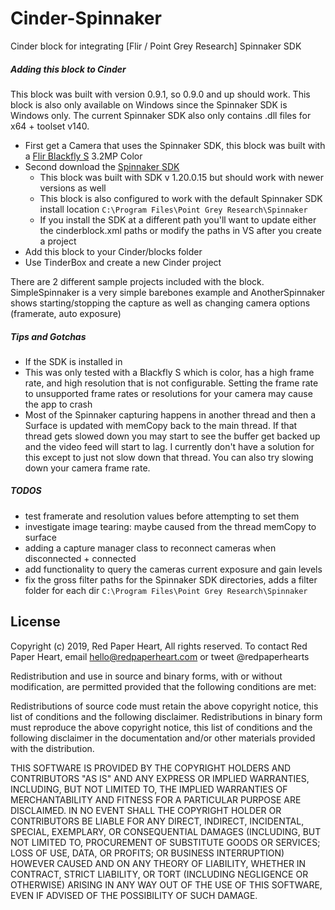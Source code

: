 Cinder-Spinnaker
===================
Cinder block for integrating [Flir / Point Grey Research] Spinnaker SDK

##### Adding this block to Cinder
This block was built with version 0.9.1, so 0.9.0 and up should work. This block is also only available on Windows since the Spinnaker SDK is Windows only. The current Spinnaker SDK also only contains .dll files for x64 + toolset v140.

* First get a Camera that uses the Spinnaker SDK, this block was built with a [Flir Blackfly S](https://www.flir.com/products/blackfly-s-usb3/?model=BFS-U3-31S4C-C) 3.2MP Color
* Second download the [Spinnaker SDK](https://www.flir.com/products/spinnaker-sdk/)
  - This block was built with SDK v 1.20.0.15 but should work with newer versions as well
  - This block is also configured to work with the default Spinnaker SDK install location ```C:\Program Files\Point Grey Research\Spinnaker```
  - If you install the SDK at a different path you'll want to update either the cinderblock.xml paths or modify the paths in VS after you create a project 
* Add this block to your Cinder/blocks folder
* Use TinderBox and create a new Cinder project

There are 2 different sample projects included with the block. SimpleSpinnaker is a very simple barebones example and AnotherSpinnaker shows starting/stopping the capture as well as changing camera options (framerate, auto exposure)

##### Tips and Gotchas
- If the SDK is installed in 
- This was only tested with a Blackfly S which is color, has a high frame rate, and high resolution that is not configurable. Setting the frame rate to unsupported frame rates or resolutions for your camera may cause the app to crash
- Most of the Spinnaker capturing happens in another thread and then a Surface is updated with memCopy back to the main thread. If that thread gets slowed down you may start to see the buffer get backed up and the video feed will start to lag. I currently don't have a solution for this except to just not slow down that thread. You can also try slowing down your camera frame rate.

##### TODOS
- test framerate and resolution values before attempting to set them
- investigate image tearing: maybe caused from the thread memCopy to surface
- adding a capture manager class to reconnect cameras when disconnected + connected
- add functionality to query the cameras current exposure and gain levels
- fix the gross filter paths for the Spinnaker SDK directories, adds a filter folder for each dir ```C:\Program Files\Point Grey Research\Spinnaker```

License
-------
Copyright (c) 2019, Red Paper Heart, All rights reserved. To contact Red Paper Heart, email hello@redpaperheart.com or tweet @redpaperhearts

Redistribution and use in source and binary forms, with or without modification, are permitted provided that the following conditions are met:
 
Redistributions of source code must retain the above copyright notice, this list of conditions and the following disclaimer. Redistributions in binary form must reproduce the above copyright notice, this list of conditions and the following disclaimer in the documentation and/or other materials provided with the distribution.
 
THIS SOFTWARE IS PROVIDED BY THE COPYRIGHT HOLDERS AND CONTRIBUTORS "AS IS" AND ANY EXPRESS OR IMPLIED WARRANTIES, INCLUDING, BUT NOT LIMITED TO, THE IMPLIED WARRANTIES OF MERCHANTABILITY AND FITNESS FOR A PARTICULAR PURPOSE ARE DISCLAIMED. IN NO EVENT SHALL THE COPYRIGHT HOLDER OR CONTRIBUTORS BE LIABLE FOR ANY DIRECT, INDIRECT, INCIDENTAL, SPECIAL, EXEMPLARY, OR CONSEQUENTIAL DAMAGES (INCLUDING, BUT NOT LIMITED TO, PROCUREMENT OF SUBSTITUTE GOODS OR SERVICES; LOSS OF USE, DATA, OR PROFITS; OR BUSINESS INTERRUPTION) HOWEVER CAUSED AND ON ANY THEORY OF LIABILITY, WHETHER IN CONTRACT, STRICT LIABILITY, OR TORT (INCLUDING NEGLIGENCE OR OTHERWISE) ARISING IN ANY WAY OUT OF THE USE OF THIS SOFTWARE, EVEN IF ADVISED OF THE POSSIBILITY OF SUCH DAMAGE.

